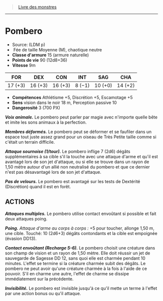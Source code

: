 ﻿> [Livre des monstres](tome_of_beasts.md)

---

# Pombero

- Source: (LDM p)
-  Fée de taille Moyenne (M), chaotique neutre
- **Classe d'armure** 15 (armure naturelle)
- **Points de vie** 90 (12d8+36)
- **Vitesse** 9m

|FOR|DEX|CON|INT|SAG|CHA|
|---|---|---|---|---|---|
|17 (+3)|16 (+3)|16 (+3)|8 (−1)|10 (+0)|14 (+2)|

- **Compétences** Athlétisme +5, Discrétion +5, Escamotage +5
- **Sens** vision dans le noir 18 m, Perception passive 10
- **Dangerosité** 3 (700 PX)

**_Voix animale._** Le pombero peut parler par magie avec n'importe quelle bête et imite les sons animaux à la perfection.

**_Membres déformés._** Le pombero peut se déformer et se faufiler dans un espace tout juste assez grand pour un oiseau de Très Petite taille comme si c'était un terrain difficile.

**_Attaque sournoise (1/tour)._** Le pombero inflige 7 (2d6) dégâts supplémentaires à sa cible s'il la touche avec une attaque d'arme et qu'il est avantagé lors de son jet d'attaque, ou si elle se trouve dans un rayon de 1,50 mètre autour d'un allié non neutralisé du pombero et que ce dernier n'est pas désavantagé lors de son jet d'attaque.

**_Pas de velours._** Le pombero est avantagé sur les tests de Dextérité (Discrétion) quand il est en forêt.

## ACTIONS

**_Attaques multiples._** Le pombero utilise contact envoûtant si possible et fait deux attaques poing.

**_Poing._** _Attaque d'arme au corps à corps :_ +5 pour toucher, allonge 1,50 m, une cible. Touché: 10 (2d6+3) dégâts contondants et la cible est empoignée (évasion DD13).

**_Contact envoûtant (Recharge 5-6)._** Le pombero choisit une créature dans son champ de vision et un rayon de 1,50 mètre. Elle doit réussir un jet de sauvegarde de Sagesse DD 12, sans quoi elle est charmée pendant 10 minutes. L'effet se termine si la créature charmée subit des dégâts. Le pombero ne peut avoir qu'une créature charmée à la fois à l'aide de ce pouvoir. S'il en charme une autre, l'effet de charme se dissipe immédiatement sur la précédente.

**_Invisibilité._** Le pombero est invisible jusqu'à ce qu'il mette un terme à l'effet par une action bonus ou qu'il attaque.


